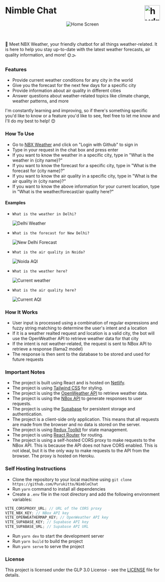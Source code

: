# Nimble Chat <img src="https://cdn-icons-png.flaticon.com/512/9231/9231625.png" alt="hydrogen animated logo" height="50px" align="right" />

<div align="center"> <img src="https://i.imgur.com/EszdxIs.gif" alt="Home Screen" style="max-height:300px"> </div>

</br></br>
👋 Meet NBX Weather, your friendly chatbot for all things weather-related. It is here to help you stay up-to-date with the latest weather forecasts, air quality information, and more! 🌞🌫️

### Features

-   Provide current weather conditions for any city in the world
-   Give you the forecast for the next few days for a specific city
-   Provide information about air quality in different cities
-   Answer questions about weather-related topics like climate change, weather patterns, and more

I'm constantly learning and improving, so if there's something specific you'd like to know or a feature you'd like to see, feel free to let me know and I'll do my best to help! 😊

### How To Use

-   Go to [NBX Weather](https://jazzy-pavlova-932105.netlify.app/) and click on "Login with Github" to sign in
-   Type in your request in the chat box and press enter
-   If you want to know the weather in a specific city, type in "What is the weather in {city name}?"
-   If you want to know the forecast for a specific city, type in "What is the forecast for {city name}?"
-   If you want to know the air quality in a specific city, type in "What is the air quality in {city name}?"
-   If you want to know the above information for your current location, type in "What is the weather/forecast/air quality here?"

#### Examples

-   `What is the weather in Delhi?`

    <img src="https://i.ibb.co/5B534dp/Screenshot-2023-09-09-at-7-40-55-PM.png" alt="Delhi Weather" style="max-width:400px">

-   `What is the forecast for New Delhi?`

    <img src="https://i.ibb.co/vV7Fd39/Screenshot-2023-09-09-at-7-41-10-PM.png" alt="New Delhi Forecast" style="max-width:400px">

-   `What is the air quality in Noida?`

    <img src="https://i.ibb.co/hMMfF75/Screenshot-2023-09-09-at-7-41-19-PM.png" alt="Noida AQI" style="max-width:400px">

-   `What is the weather here?`

    <img src="https://i.ibb.co/dpK6YXk/Screenshot-2023-09-09-at-7-41-29-PM.png" alt="Current weather" style="max-width:400px">

-   `What is the air quality here?`

    <img src="https://i.ibb.co/nR8CYK3/Screenshot-2023-09-09-at-7-41-42-PM.png" alt="Current AQI" style="max-width:400px">

### How It Works

-   User input is processed using a combination of regular expressions and fuzzy string matching to determine the user's intent and a location
-   If it is a weather realted request and location is a valid city, the bot will use the OpenWeather API to retrieve weather data for that city
-   If the intent is not weather-related, the request is sent to NBox API to retrieve a response (llama2 model)
-   The response is then sent to the database to be stored and used for future requests

### Important Notes

-   The project is built using React and is hosted on [Netlify](https://jazzy-pavlova-932105.netlify.app/).
-   The project is using [Tailwind CSS](https://tailwindcss.com/) for styling.
-   The project is using the [OpenWeather API](https://openweathermap.org/api) to retrieve weather data.
-   The project is using the [NBox API](https://nbox.ai/) to generate responses to user requests.
-   The project is using the [Supabase](https://supabase.io/) for persistent storage and authentication.
-   The project is a client-side only application. This means that all requests are made from the browser and no data is stored on the server.
-   The project is using [Redux Toolkit](https://redux-toolkit.js.org/) for state management.
-   The project is using [React Router](https://reactrouter.com/) for routing.
-   The project is using a self-hosted CORS proxy to make requests to the NBox API. This is because the API does not have CORS enabled. This is not ideal, but it is the only way to make requests to the API from the browser. The proxy is hosted on Heroku.

### Self Hosting Instructions

-   Clone the repository to your local machine using `git clone https://github.com/Purukitto/NimbleChat`
-   Run `yarn` command to install all dependencies
-   Create a `.env` file in the root directory and add the following environment variables:

```js
VITE_CORSPROXY_URL; // URL of the CORS proxy
VITE_NBX_KEY; // NBox API key
VITE_OPENWEATHERMAP_KEY; // OpenWeather API key
VITE_SUPABASE_KEY; // Supabase API key
VITE_SUPABASE_URL; // Supabase API URL
```

-   Run `yarn dev` to start the development server
-   Run `yarn build` to build the project
-   Run `yarn serve` to serve the project

### License

This project is licensed under the GLP 3.0 License - see the [LICENSE](LICENSE) file for details.
